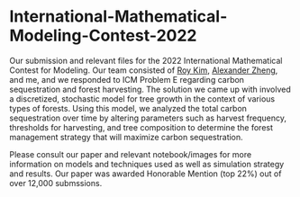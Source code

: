 # International-Mathematical-Modeling-Contest-2022
Our submission and relevant files for the 2022 International Mathematical Contest for Modeling. Our team consisted of [Roy Kim](https://github.com/immikyor), [Alexander Zheng](https://github.com/pebblepebpeb), and me, and we responded to ICM Problem E regarding carbon sequestration and forest harvesting. The solution we came up with involved a discretized, stochastic model for tree growth in the context of various types of forests. Using this model, we analyzed the total carbon sequestration over time by altering parameters such as harvest frequency, thresholds for harvesting, and tree composition to determine the forest management strategy that will maximize carbon sequestration.

Please consult our paper and relevant notebook/images for more information on models and techniques used as well as simulation strategy and results. Our paper was awarded Honorable Mention (top 22%) out of over 12,000 submssions.
